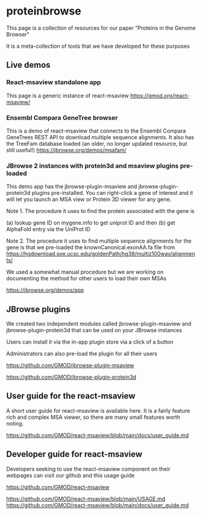 # proteinbrowse

This page is a collection of resources for our paper "Proteins in the Genome Browser"

It is a meta-collection of tools that we have developed for these purposes

## Live demos


### React-msaview standalone app


This page is a generic instance of react-msaview
https://gmod.org/react-msaview/

### Ensembl Compara GeneTree browser

This is a demo of react-msaview that connects to the Ensembl Compara GeneTrees REST API to download multiple sequence alignments. It also has the TreeFam database loaded (an older, no longer updated resource, but still useful!)
https://jbrowse.org/demos/msafam/



### JBrowse 2 instances with protein3d and msaview plugins pre-loaded

This demo app has the jbrowse-plugin-msaview and jbrowse-plugin-protein3d plugins pre-installed. You can right-click a gene of interest and it will let you launch an MSA view or Protein 3D viewer for any gene. 

Note 1. The procedure it uses to find the protein associated with the gene is 

(a) lookup gene ID on mygene.info to get uniprot ID and then 
(b) get AlphaFold entry via the UniProt ID

Note 2. The procedure it uses to find multiple sequence alignments for the gene is that we pre-loaded the knownCanonical.exonAA.fa file from https://hgdownload.soe.ucsc.edu/goldenPath/hg38/multiz100way/alignments/  

We used a somewhat manual procedure but we are working on documenting the method for other users to load their own MSAs


https://jbrowse.org/demos/app

## JBrowse plugins

We created two independent modules called jbrowse-plugin-msaview and jbrowse-plugin-protein3d that can be used on your JBrowse instances

Users can install it via the in-app plugin store via a click of a button

Administrators can also pre-load the plugin for all their users

https://github.com/GMOD/jbrowse-plugin-msaview

https://github.com/GMOD/jbrowse-plugin-protein3d


## User guide for the react-msaview

A short user guide for react-msaview is available here. It is a fairly feature rich and complex MSA viewer, so there are many small features worth noting.

https://github.com/GMOD/react-msaview/blob/main/docs/user_guide.md

## Developer guide for react-msaview

Developers seeking to use the react-msaview component on their webpages can visit our github and this usage guide

https://github.com/GMOD/react-msaview

https://github.com/GMOD/react-msaview/blob/main/USAGE.md
https://github.com/GMOD/react-msaview/blob/main/docs/user_guide.md


